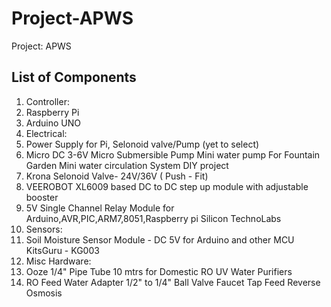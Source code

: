 # Project-APWS
Project: APWS
## List of Components
1. Controller:
  1. Raspberry Pi
  2. Arduino UNO
2. Electrical:
  1. Power Supply for Pi, Selonoid valve/Pump (yet to select)
  2. Micro DC 3-6V Micro Submersible Pump Mini water pump For Fountain Garden Mini water circulation System DIY project
  3. Krona Selonoid Valve- 24V/36V ( Push - Fit)
  4. VEEROBOT XL6009 based DC to DC step up module with adjustable booster
  5. 5V Single Channel Relay Module for Arduino,AVR,PIC,ARM7,8051,Raspberry pi Silicon TechnoLabs
3. Sensors:
  1. Soil Moisture Sensor Module - DC 5V for Arduino and other MCU KitsGuru - KG003
4. Misc Hardware:
  1. Ooze 1/4" Pipe Tube 10 mtrs for Domestic RO UV Water Purifiers
  2. RO Feed Water Adapter 1/2" to 1/4" Ball Valve Faucet Tap Feed Reverse Osmosis
